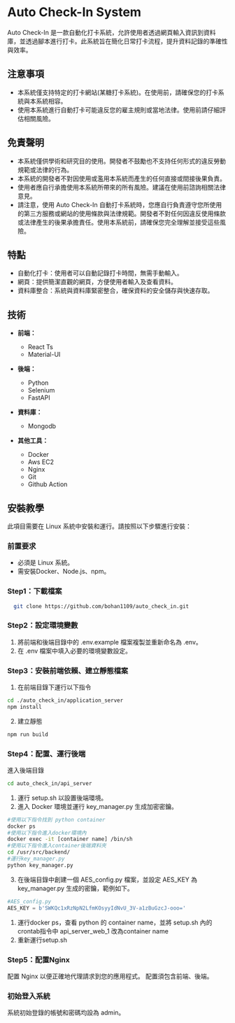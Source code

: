 # Auto Check-In System

Auto Check-In 是一款自動化打卡系統，允許使用者透過網頁輸入資訊到資料庫，並透過腳本進行打卡。此系統旨在簡化日常打卡流程，提升資料記錄的準確性與效率。

## 注意事項
- 本系統僅支持特定的打卡網站(某糖打卡系統)。在使用前，請確保您的打卡系統與本系統相容。
- 使用本系統進行自動打卡可能違反您的雇主規則或當地法律。使用前請仔細評估相關風險。

## 免責聲明
- 本系統僅供學術和研究目的使用。開發者不鼓勵也不支持任何形式的違反勞動規範或法律的行為。
- 本系統的開發者不對因使用或濫用本系統而產生的任何直接或間接後果負責。
- 使用者應自行承擔使用本系統所帶來的所有風險。建議在使用前諮詢相關法律意見。
- 請注意，使用 Auto Check-In 自動打卡系統時，您應自行負責遵守您所使用的第三方服務或網站的使用條款與法律規範。開發者不對任何因違反使用條款或法律產生的後果承擔責任。使用本系統前，請確保您完全理解並接受這些風險。

## 特點
- 自動化打卡：使用者可以自動記錄打卡時間，無需手動輸入。
- 網頁：提供簡潔直觀的網頁，方便使用者輸入及查看資料。
- 資料庫整合：系統與資料庫緊密整合，確保資料的安全儲存與快速存取。

## 技術

- **前端：**
  - React Ts
  - Material-UI

- **後端：**
  - Python
  - Selenium
  - FastAPI

- **資料庫：**
  - Mongodb

- **其他工具：**
  - Docker
  - Aws EC2
  - Nginx
  - Git
  - Github Action

## 安裝教學

此項目需要在 Linux 系統中安裝和運行。請按照以下步驟進行安裝：

### 前置要求
- 必須是 Linux 系統。
- 需安裝Docker、Node.js、npm。

### Step1：下載檔案
```bash
  git clone https://github.com/bohan1109/auto_check_in.git
```
### Step2：設定環境變數
1. 將前端和後端目錄中的 .env.example 檔案複製並重新命名為 .env。
2. 在 .env 檔案中填入必要的環境變數設定。

### Step3：安裝前端依賴、建立靜態檔案
1. 在前端目錄下運行以下指令
```bash
cd ./auto_check_in/application_server
npm install
```
2. 建立靜態
```bash
npm run build
```
### Step4：配置、運行後端
進入後端目錄
```bash
cd auto_check_in/api_server
```
1. 運行 setup.sh 以設置後端環境。
2. 進入 Docker 環境並運行 key_manager.py 生成加密密鑰。
```bash
#使用以下指令找到 python container
docker ps
#使用以下指令進入docker環境內
docker exec -it [container name] /bin/sh
#使用以下指令進入container後端資料夾
cd /usr/src/backend/
#運行key_manager.py
python key_manager.py
```
3. 在後端目錄中創建一個 AES_config.py 檔案，並設定 AES_KEY 為 key_manager.py 生成的密鑰，範例如下。
```python
#AES_config.py
AES_KEY = b'SWKQc1xRzNpN2LfmKOsyyIdNvU_3V-a1zBuGzcJ-ooo='
```
1. 運行docker ps，查看 python 的 container name，並將 setup.sh 內的crontab指令中 api_server_web_1 改為container name
2. 重新運行setup.sh

### Step5：配置Nginx
配置 Nginx 以便正確地代理請求到您的應用程式。
配置須包含前端、後端。

### 初始登入系統
系統初始登錄的帳號和密碼均設為 admin。
